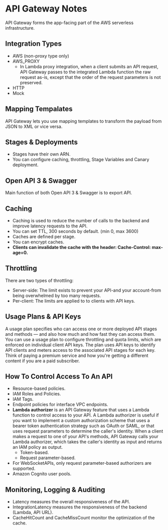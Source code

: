 # API Gateway Notes

API Gateway forms the app-facing part of the AWS serverless infrastructure.

## Integration Types

- AWS (non-proxy type only)
- AWS_PROXY
  - In Lambda proxy integration, when a client submits an API request, API Gateway passes to the integrated Lambda function the raw request as-is, except that the order of the request parameters is not preserved.
- HTTP
- Mock

## Mapping Tempalates

API Gateway lets you use mapping templates to transform the payload from JSON to XML or vice versa.

## Stages & Deployments

- Stages have their own ARN.
- You can configure caching, throttling, Stage Variables and Canary deployment.

## Open API 3 & Swagger

Main function of both Open API 3 & Swagger is to export API.

## Caching

- Caching is used to reduce the number of calls to the backend and improve latency requests to the API.
- You can set TTL, 300 seconds by default. (min 0, max 3600)
- Caches are defined per stage.
- You can encrypt caches.
- **Clients can invalidate the cache with the header: Cache-Control: max-age=0.**

## Throttling

There are two types of throttling:

- Server-side: The limit exists to prevent your API-and your account-from being overwhelmed by too many requests.
- Per-client: The limits are applied to to clients with API keys.

## Usage Plans & API Keys

A usage plan specifies who can access one or more deployed API stages and methods — and also how much and how fast they can access them. You can use a usage plan to configure throttling and quota limits, which are enforced on individual client API keys. The plan uses API keys to identify API clients and meters access to the associated API stages for each key. Think of paying a premium service and how you're getting a different content if you are a paid subscriber.

## How To Control Access To An API

- Resource-based policies.
- IAM Roles and Policies.
- IAM Tags.
- Endpoint policies for interface VPC endpoints.
- **Lambda authorizer** is an API Gateway feature that uses a Lambda function to control access to your API. A Lambda authorizer is useful if you want to implement a custom authorization scheme that uses a bearer token authentication strategy such as OAuth or SAML, or that uses request parameters to determine the caller's identity. When a client makes a request to one of your API's methods, API Gateway calls your Lambda authorizer, which takes the caller's identity as input and returns an IAM policy as output.
  - Token-based.
  - Request parameter-based.
- For WebSocketAPIs, only request parameter-based authorizers are supported.
- Amazon Cognito user pools.

## Monitoring, Logging & Auditing

- Latency measures the overall responsiveness of the API.
- IntegrationLatency measures the responsiveness of the backend (Lambda, API URL).
- CacheHitCount and CacheMissCount monitor the optimization of the cache.
